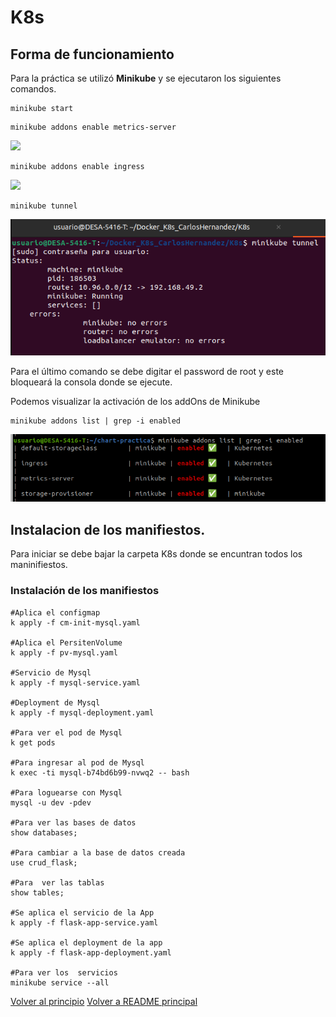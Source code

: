 # K8s

<a name="top"></a>
## Forma de funcionamiento

Para la práctica se utilizó **Minikube** y se ejecutaron los siguientes comandos. 

```
minikube start 
```

```
minikube addons enable metrics-server
```
![](imagenes/ActivacionMinikubeMetric-Server.png)
```
minikube addons enable ingress
```
![](imagenes/ActivacionMinikubeIngress.png)
```
minikube tunnel 
```
![](imagenes/ActivacionMinikubeTunnel.png)

Para el último comando se debe digitar el password de root y este bloqueará la consola donde se ejecute. 

Podemos visualizar la activación de los addOns de Minikube
```
minikube addons list | grep -i enabled 
```
![](imagenes/MinikubeEnabled.png)



## Instalacion de los manifiestos. 

Para iniciar se debe bajar la carpeta K8s donde se encuntran todos los maninifiestos. 

### Instalación de los manifiestos
```
#Aplica el configmap
k apply -f cm-init-mysql.yaml

#Aplica el PersitenVolume
k apply -f pv-mysql.yaml 

#Servicio de Mysql
k apply -f mysql-service.yaml

#Deployment de Mysql
k apply -f mysql-deployment.yaml

#Para ver el pod de Mysql
k get pods 

#Para ingresar al pod de Mysql
k exec -ti mysql-b74bd6b99-nvwq2 -- bash

#Para loguearse con Mysql
mysql -u dev -pdev

#Para ver las bases de datos
show databases;

#Para cambiar a la base de datos creada
use crud_flask;

#Para  ver las tablas
show tables; 

#Se aplica el servicio de la App
k apply -f flask-app-service.yaml

#Se aplica el deployment de la app
k apply -f flask-app-deployment.yaml 

#Para ver los  servicios
minikube service --all

```


[Volver al principio](#top)
[Volver a README principal](../README.md)
